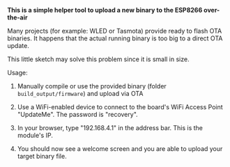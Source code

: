 
**This is a simple helper tool to upload a new binary to the ESP8266 over-the-air**

Many projects (for example: WLED or Tasmota) provide ready to flash OTA binaries.
It happens that the actual running binary is too big to a direct OTA update.

This little sketch may solve this problem since it is small in size.

Usage:

1. Manually compile or use the provided binary (folder `build_output/firmware`) and upload via OTA

2. Use a WiFi-enabled device to connect to the board's WiFi Access Point "UpdateMe". The password is "recovery".

3. In your browser, type "192.168.4.1" in the address bar. This is the module's IP.

4. You should now see a welcome screen and you are able to upload your target binary file.
